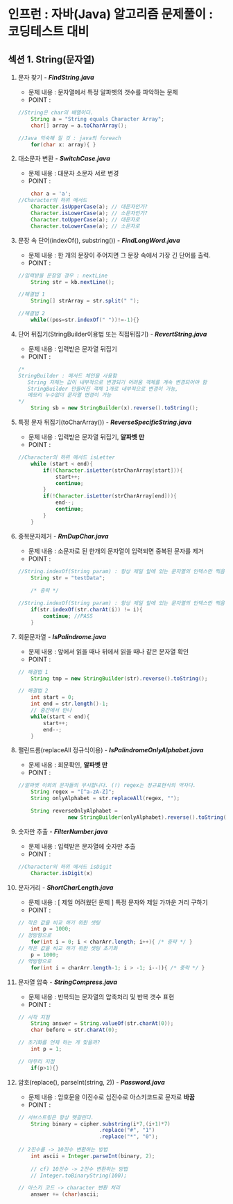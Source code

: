 # 인프런 : 자바(Java) 알고리즘 문제풀이 : 코딩테스트 대비
## 섹션 1. String(문자열)

1. 문자 찾기 - ***FindString.java***
    - 문제 내용 : 문자열에서 특정 알파벳의 갯수를 파악하는 문제
    - POINT : 
    ```java 
    //String은 char의 배열이다.
        String a = "String equals Character Array";
        char[] array = a.toCharArray();

    //Java 익숙해 질 것 : java의 foreach
        for(char x: array){ }
    ```

2. 대소문자 변환 - ***SwitchCase.java***
    - 문제 내용 : 대문자 소문자 서로 변경
    - POINT : 
    ```java 
        char a = 'a';
    //Character의 하위 메서드
        Character.isUpperCase(a); // 대문자인가?
        Character.isLowerCase(a); // 소문자인가?
        Character.toUpperCase(a); // 대문자로
        Character.toLowerCase(a); // 소문자로
    ```

3. 문장 속 단어(indexOf(), substring()) - ***FindLongWord.java***
    - 문제 내용 : 한 개의 문장이 주어지면 그 문장 속에서 가장 긴 단어를 출력.
    - POINT : 
    ```java 
    //입력받을 문장일 경우 : nextLine
        String str = kb.nextLine();

    //해결법 1
        String[] strArray = str.split(" ");

    //해결법 2
        while((pos=str.indexOf(" "))!=-1){}
    ```

4. 단어 뒤집기(StringBuilder이용법 또는 직접뒤집기) - ***RevertString.java***
    - 문제 내용 : 입력받은 문자열 뒤집기
    - POINT : 
    ```java 
    /* 
    StringBuilder : 메서드 체인을 사용함
       String 자체는 값이 내부적으로 변경되기 어려움 객체를 계속 변경되어야 함
       StringBuilder 만들어진 객체 1개로 내부적으로 변경이 가능, 
       메모리 누수없이 문자열 변경이 가능
    */
        String sb = new StringBuilder(x).reverse().toString();
    ```

5. 특정 문자 뒤집기(toCharArray()) - ***ReverseSpecificString.java***
    - 문제 내용 : 입력받은 문자열 뒤집기, **알파벳 만**
    - POINT : 
    ```java 
    //Character의 하위 메서드 isLetter
        while (start < end){
            if(!Character.isLetter(strCharArray[start])){
                start++;
                continue;
            }
            if(!Character.isLetter(strCharArray[end])){
                end--;
                continue;
            }
        }
    ```

6. 중복문자제거 - ***RmDupChar.java***
    - 문제 내용 : 소문자로 된 한개의 문자열이 입력되면 중복된 문자를 제거
    - POINT : 
    ```java 
    //String.indexOf(String param) : 항상 제일 앞에 있는 문자열의 인덱스만 찍음
        String str = "testData";
         
        /* 중략 */    

    //String.indexOf(String param) : 항상 제일 앞에 있는 문자열의 인덱스만 찍음
        if(str.indexOf(str.charAt(i)) != i){
            continue; //PASS
        }
    ```
7. 회문문자열 - ***IsPalindrome.java***
    - 문제 내용 : 앞에서 읽을 때나 뒤에서 읽을 때나 같은 문자열 확인
    - POINT : 
    ```java 
    // 해결법 1
        String tmp = new StringBuilder(str).reverse().toString();

    // 해결법 2
        int start = 0;
        int end = str.length()-1;
        // 중간에서 만나
        while(start < end){
            start++;
            end--;
        }
    ```
8. 팰린드롬(replaceAll 정규식이용) - ***IsPalindromeOnlyAlphabet.java***
    - 문제 내용 : 회문확인, **알파벳 만**
    - POINT : 
    ```java 
    //알파벳 이외의 문자들의 무시합니다. (!) regex는 정규표현식의 약자다.
        String regex = "[^a-zA-Z]";
        String onlyAlphabet = str.replaceAll(regex, "");
    
        String reverseOnlyAlphabet = 
                    new StringBuilder(onlyAlphabet).reverse().toString();

    ```
9. 숫자만 추출 - ***FilterNumber.java***
    - 문제 내용 : 입력받은 문자열에 숫자만 추출
    - POINT : 
    ```java 
    //Character의 하위 메서드 isDigit
        Character.isDigit(x)
    ```

10. 문자거리 - ***ShortCharLength.java***
    - 문제 내용 : [ 제일 어려웠던 문제 ] 특정 문자와 제일 가까운 거리 구하기
    - POINT : 
    ```java 
    // 작은 값을 비교 하기 위한 셋팅
        int p = 1000; 
    // 정방향으로
        for(int i = 0; i < charArr.length; i++){ /* 중략 */ }
    // 작은 값을 비교 하기 위한 셋팅 초기화        
        p = 1000;
    // 역방향으로
        for(int i = charArr.length-1; i > -1; i--)){ /* 중략 */ }
    ```

11. 문자열 압축 - ***StringCompress.java***
    - 문제 내용 : 반복되는 문자열의 압축처리 및 반복 갯수 표현
    - POINT : 
    ```java 
    // 시작 지점
        String answer = String.valueOf(str.charAt(0));
        char before = str.charAt(0);

    // 초기화를 언제 하는 게 맞을까?
        int p = 1; 

    // 마무리 지점
        if(p>1){}

    ```
12. 암호(replace(), parseInt(string, 2)) - ***Password.java***
    - 문제 내용 : 암호문을 이진수로 십진수로 아스키코드로 문자로 **바꿈**
    - POINT : 
    ```java 
    // 서브스트링은 항상 헷갈린다.
        String binary = cipher.substring(i*7,(i+1)*7)
                              .replace("#", "1")
                              .replace("*", "0");
        
    // 2진수를 -> 10진수 변환하는 방법
        int ascii = Integer.parseInt(binary, 2);
        
        // cf) 10진수 -> 2진수 변환하는 방법
        // Integer.toBinaryString(100);

    // 아스키 코드 -> character 변환 처리 
        answer += (char)ascii;
    ```